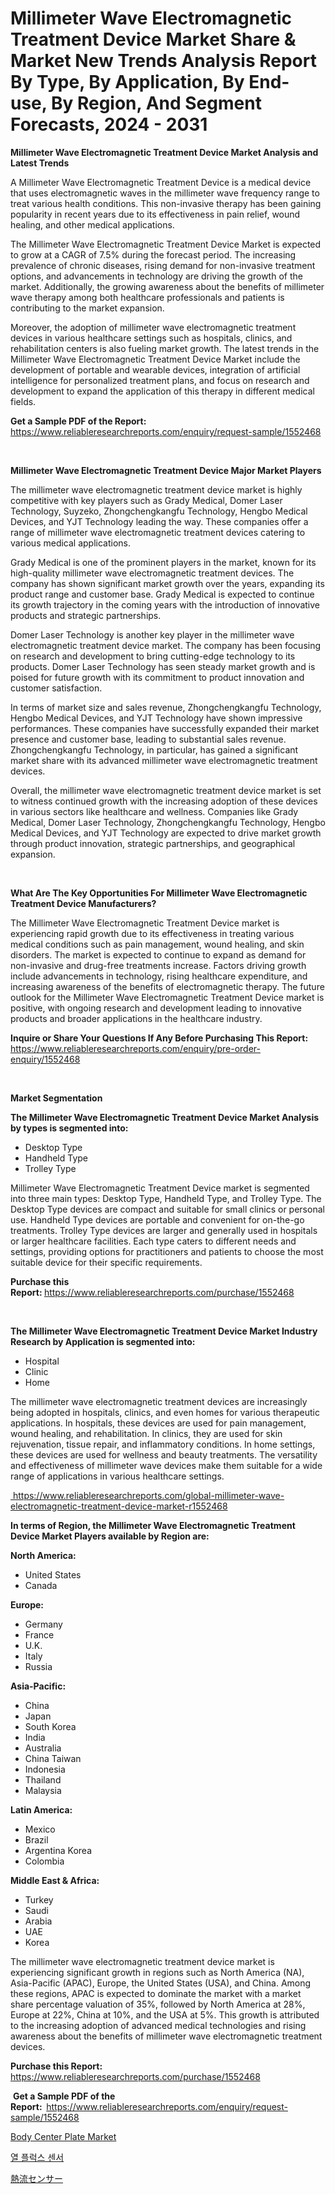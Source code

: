 <p><h1>Millimeter Wave Electromagnetic Treatment Device Market Share & Market New Trends Analysis Report By Type, By Application, By End-use, By Region, And Segment Forecasts, 2024 - 2031</h1></p><p><strong>Millimeter Wave Electromagnetic Treatment Device Market Analysis and Latest Trends</strong></p>
<p><p>A Millimeter Wave Electromagnetic Treatment Device is a medical device that uses electromagnetic waves in the millimeter wave frequency range to treat various health conditions. This non-invasive therapy has been gaining popularity in recent years due to its effectiveness in pain relief, wound healing, and other medical applications.</p><p>The Millimeter Wave Electromagnetic Treatment Device Market is expected to grow at a CAGR of 7.5% during the forecast period. The increasing prevalence of chronic diseases, rising demand for non-invasive treatment options, and advancements in technology are driving the growth of the market. Additionally, the growing awareness about the benefits of millimeter wave therapy among both healthcare professionals and patients is contributing to the market expansion.</p><p>Moreover, the adoption of millimeter wave electromagnetic treatment devices in various healthcare settings such as hospitals, clinics, and rehabilitation centers is also fueling market growth. The latest trends in the Millimeter Wave Electromagnetic Treatment Device Market include the development of portable and wearable devices, integration of artificial intelligence for personalized treatment plans, and focus on research and development to expand the application of this therapy in different medical fields.</p></p>
<p><strong>Get a Sample PDF of the Report:&nbsp;</strong> <a href="https://www.reliableresearchreports.com/enquiry/request-sample/1552468">https://www.reliableresearchreports.com/enquiry/request-sample/1552468</a></p>
<p>&nbsp;</p>
<p><strong>Millimeter Wave Electromagnetic Treatment Device Major Market Players</strong></p>
<p><p>The millimeter wave electromagnetic treatment device market is highly competitive with key players such as Grady Medical, Domer Laser Technology, Suyzeko, Zhongchengkangfu Technology, Hengbo Medical Devices, and YJT Technology leading the way. These companies offer a range of millimeter wave electromagnetic treatment devices catering to various medical applications.</p><p>Grady Medical is one of the prominent players in the market, known for its high-quality millimeter wave electromagnetic treatment devices. The company has shown significant market growth over the years, expanding its product range and customer base. Grady Medical is expected to continue its growth trajectory in the coming years with the introduction of innovative products and strategic partnerships.</p><p>Domer Laser Technology is another key player in the millimeter wave electromagnetic treatment device market. The company has been focusing on research and development to bring cutting-edge technology to its products. Domer Laser Technology has seen steady market growth and is poised for future growth with its commitment to product innovation and customer satisfaction.</p><p>In terms of market size and sales revenue, Zhongchengkangfu Technology, Hengbo Medical Devices, and YJT Technology have shown impressive performances. These companies have successfully expanded their market presence and customer base, leading to substantial sales revenue. Zhongchengkangfu Technology, in particular, has gained a significant market share with its advanced millimeter wave electromagnetic treatment devices.</p><p>Overall, the millimeter wave electromagnetic treatment device market is set to witness continued growth with the increasing adoption of these devices in various sectors like healthcare and wellness. Companies like Grady Medical, Domer Laser Technology, Zhongchengkangfu Technology, Hengbo Medical Devices, and YJT Technology are expected to drive market growth through product innovation, strategic partnerships, and geographical expansion.</p></p>
<p>&nbsp;</p>
<p><strong>What Are The Key Opportunities For Millimeter Wave Electromagnetic Treatment Device Manufacturers?</strong></p>
<p><p>The Millimeter Wave Electromagnetic Treatment Device market is experiencing rapid growth due to its effectiveness in treating various medical conditions such as pain management, wound healing, and skin disorders. The market is expected to continue to expand as demand for non-invasive and drug-free treatments increase. Factors driving growth include advancements in technology, rising healthcare expenditure, and increasing awareness of the benefits of electromagnetic therapy. The future outlook for the Millimeter Wave Electromagnetic Treatment Device market is positive, with ongoing research and development leading to innovative products and broader applications in the healthcare industry.</p></p>
<p><strong>Inquire or Share Your Questions If Any Before Purchasing This Report:</strong> <a href="https://www.reliableresearchreports.com/enquiry/pre-order-enquiry/1552468">https://www.reliableresearchreports.com/enquiry/pre-order-enquiry/1552468</a></p>
<p>&nbsp;</p>
<p><strong>Market Segmentation</strong></p>
<p><strong>The Millimeter Wave Electromagnetic Treatment Device Market Analysis by types is segmented into:</strong></p>
<p><ul><li>Desktop Type</li><li>Handheld Type</li><li>Trolley Type</li></ul></p>
<p><p>Millimeter Wave Electromagnetic Treatment Device market is segmented into three main types: Desktop Type, Handheld Type, and Trolley Type. The Desktop Type devices are compact and suitable for small clinics or personal use. Handheld Type devices are portable and convenient for on-the-go treatments. Trolley Type devices are larger and generally used in hospitals or larger healthcare facilities. Each type caters to different needs and settings, providing options for practitioners and patients to choose the most suitable device for their specific requirements.</p></p>
<p><strong>Purchase this Report:&nbsp;</strong><a href="https://www.reliableresearchreports.com/purchase/1552468">https://www.reliableresearchreports.com/purchase/1552468</a></p>
<p>&nbsp;</p>
<p><strong>The Millimeter Wave Electromagnetic Treatment Device Market Industry Research by Application is segmented into:</strong></p>
<p><ul><li>Hospital</li><li>Clinic</li><li>Home</li></ul></p>
<p><p>The millimeter wave electromagnetic treatment devices are increasingly being adopted in hospitals, clinics, and even homes for various therapeutic applications. In hospitals, these devices are used for pain management, wound healing, and rehabilitation. In clinics, they are used for skin rejuvenation, tissue repair, and inflammatory conditions. In home settings, these devices are used for wellness and beauty treatments. The versatility and effectiveness of millimeter wave devices make them suitable for a wide range of applications in various healthcare settings.</p></p>
<p><a href="https://www.reliableresearchreports.com/global-millimeter-wave-electromagnetic-treatment-device-market-r1552468">&nbsp;https://www.reliableresearchreports.com/global-millimeter-wave-electromagnetic-treatment-device-market-r1552468</a></p>
<p><strong>In terms of Region, the Millimeter Wave Electromagnetic Treatment Device Market Players available by Region are:</strong></p>
<p>
    <p> <strong> North America: </strong>
        <ul>
            <li>United States</li>
            <li>Canada</li>
        </ul>
        </p> 
    <p> <strong> Europe: </strong>
        <ul>
            <li>Germany</li>
            <li>France</li>
            <li>U.K.</li>
            <li>Italy</li>
            <li>Russia</li>
        </ul>
        </p> 
    <p> <strong> Asia-Pacific: </strong>
        <ul>
            <li>China</li>
            <li>Japan</li>
            <li>South Korea</li>
            <li>India</li>
            <li>Australia</li>
            <li>China Taiwan</li>
            <li>Indonesia</li>
            <li>Thailand</li>
            <li>Malaysia</li>
        </ul>
        </p> 
    <p> <strong> Latin America: </strong>
        <ul>
            <li>Mexico</li>
            <li>Brazil</li>
            <li>Argentina Korea</li>
            <li>Colombia</li>
        </ul>
        </p> 
    <p> <strong> Middle East & Africa: </strong>
        <ul>
            <li>Turkey</li>
            <li>Saudi</li>
            <li>Arabia</li>
            <li>UAE</li>
            <li>Korea</li>
        </ul>
    </p>
    </p>
<p><p>The millimeter wave electromagnetic treatment device market is experiencing significant growth in regions such as North America (NA), Asia-Pacific (APAC), Europe, the United States (USA), and China. Among these regions, APAC is expected to dominate the market with a market share percentage valuation of 35%, followed by North America at 28%, Europe at 22%, China at 10%, and the USA at 5%. This growth is attributed to the increasing adoption of advanced medical technologies and rising awareness about the benefits of millimeter wave electromagnetic treatment devices.</p></p>
<p><strong>Purchase this Report: </strong><a href="https://www.reliableresearchreports.com/purchase/1552468">https://www.reliableresearchreports.com/purchase/1552468</a></p>
<p>&nbsp;<strong>Get a Sample PDF of the Report:&nbsp;&nbsp;</strong><a href="https://www.reliableresearchreports.com/enquiry/request-sample/1552468">https://www.reliableresearchreports.com/enquiry/request-sample/1552468</a></p>
<p><strong></strong></p>
<p><p><a href="https://github.com/RoccoManning/Market-Research-Report-List-4/blob/main/body-center-plate-market.md">Body Center Plate Market</a></p><p><a href="https://github.com/lzrvbyqzftro57/Market-Research-Report-List-2/blob/main/875668951622.md">열 플럭스 센서</a></p><p><a href="https://github.com/oqxogxyvqe90775/Market-Research-Report-List-2/blob/main/981222251627.md">熱流センサー</a></p></p>